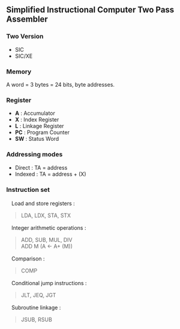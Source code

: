 ## Simplified Instructional Computer Two Pass Assembler
### Two Version
* SIC
* SIC/XE

### Memory
A word = 3 bytes = 24 bits, byte addresses.

### Register
* **A** : Accumulator
* **X** : Index Register
* **L** : Linkage Register
* **PC** : Program Counter
* **SW** : Status Word

### Addressing modes
* Direct : TA = address
* Indexed : TA = address + (X)

### Instruction set
　Load and store registers : 
> LDA, LDX, STA, STX

　Integer arithmetic operations : 
> ADD, SUB, MUL, DIV  
> ADD M  (A <- A+ (M))

　Comparison :
> COMP

　Conditional jump instructions :
> JLT, JEQ, JGT

　Subroutine linkage :
> JSUB, RSUB
